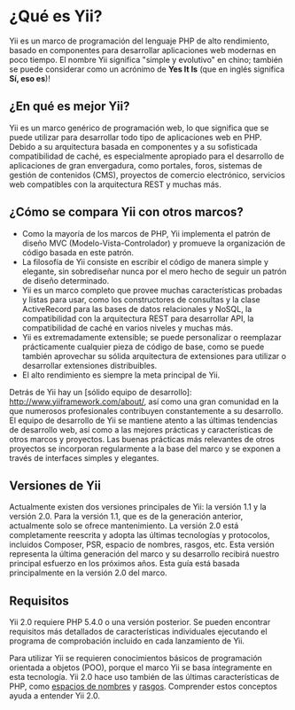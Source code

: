 ¿Qué es Yii?
============

Yii es un marco de programación del lenguaje PHP de alto rendimiento, basado en componentes para desarrollar aplicaciones web 
modernas en poco tiempo. El nombre Yii significa "simple y evolutivo" en chino; también se puede considerar como un acrónimo 
de **Yes It Is** (que en inglés significa **Sí, eso es**)!


¿En qué es mejor Yii?
-----------------------

Yii es un marco genérico de programación web, lo que significa que se puede utilizar para desarrollar todo tipo de aplicaciones web en PHP. 
Debido a su arquitectura basada en componentes y a su sofisticada compatibilidad de caché, es especialmente apropiado para el desarrollo 
de aplicaciones de gran envergadura, como portales, foros, sistemas de gestión de contenidos (CMS), proyectos de comercio electrónico, 
servicios web compatibles con la arquitectura REST y muchas más.

¿Cómo se compara Yii con otros marcos?
--------------------------------------

- Como la mayoría de los marcos de PHP, Yii implementa el patrón de diseño MVC (Modelo-Vista-Controlador) y promueve la organización de código basada en este patrón.
- La filosofía de Yii consiste en escribir el código de manera simple y elegante, sin sobrediseñar nunca por el mero hecho de seguir un patrón de diseño determinado.
- Yii es un marco completo que provee muchas características probadas y listas para usar, como los constructores de consultas y la clase ActiveRecord para las bases de datos relacionales y NoSQL, la compatibilidad con la arquitectura REST para desarrollar API, la compatibilidad de caché en varios niveles y muchas más.
- Yii es extremadamente extensible; se puede personalizar o reemplazar prácticamente cualquier pieza de código de base, como se puede también aprovechar su sólida arquitectura de extensiones para utilizar o desarrollar extensiones distribuibles.
- El alto rendimiento es siempre la meta principal de Yii.

Detrás de Yii hay un [sólido equipo de desarrollo]: http://www.yiiframework.com/about/, así como una gran comunidad en la que numerosos profesionales contribuyen constantemente a su desarrollo. 
El equipo de desarrollo de Yii se mantiene atento a las últimas tendencias de desarrollo web, así como a las mejores prácticas y características de otros marcos y proyectos. 
Las buenas prácticas más relevantes de otros proyectos se incorporan regularmente a la base del marco y se exponen a través de interfaces simples y elegantes.


Versiones de Yii
----------------

Actualmente existen dos versiones principales de Yii: la versión 1.1 y la versión 2.0. Para la versión 1.1, que es de la generación anterior, actualmente solo se ofrece mantenimiento. 
La versión 2.0 está completamente reescrita y adopta las últimas tecnologías y protocolos, incluidos Composer, PSR, espacio de nombres, rasgos, etc.
Esta versión representa la última generación del marco y su desarrollo recibirá nuestro principal esfuerzo en los próximos años.
Esta guía está basada principalmente en la versión 2.0 del marco.


Requisitos
-----------

Yii 2.0 requiere PHP 5.4.0 o una versión posterior. Se pueden encontrar requisitos más detallados de características individuales 
ejecutando el programa de comprobación incluido en cada lanzamiento de Yii.

Para utilizar Yii se requieren conocimientos básicos de programación orientada a objetos (POO), porque el marco Yii se basa íntegramente en esta tecnología.
Yii 2.0 hace uso también de las últimas características de PHP, como [espacios de nombres](http://www.php.net/manual/en/language.namespaces.php) 
y [rasgos](http://www.php.net/manual/en/language.oop5.traits.php). Comprender estos conceptos ayuda a entender Yii 2.0.

